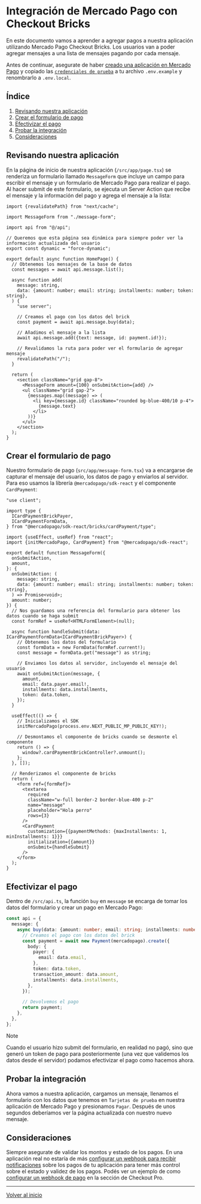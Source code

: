 # Integración de Mercado Pago con Checkout Bricks

En este documento vamos a aprender a agregar pagos a nuestra aplicación utilizando Mercado Pago Checkout Bricks. Los usuarios van a poder agregar mensajes a una lista de mensajes pagando por cada mensaje.

Antes de continuar, asegurate de haber [creado una aplicación en Mercado Pago](../../configuracion/crear-aplicacion/README.md) y copiado las [`credenciales de prueba`](../../configuracion/credenciales/README.md) a tu archivo `.env.example` y renombrarlo a `.env.local`.

## Índice

1. [Revisando nuestra aplicación](#revisando-nuestra-aplicación)
2. [Crear el formulario de pago](#crear-el-formulario-de-pago)
3. [Efectivizar el pago](#efectivizar-el-pago)
4. [Probar la integración](#probar-la-integración)
5. [Consideraciones](#consideraciones)

## Revisando nuestra aplicación

En la página de inicio de nuestra aplicación (`/src/app/page.tsx`) se renderiza un formulario llamado `MessageForm` que incluye un campo para escribir el mensaje y un formulario de Mercado Pago para realizar el pago. Al hacer submit de este formulario, se ejecuta un Server Action que recibe el mensaje y la información del pago y agrega el mensaje a la lista:

```tsx
import {revalidatePath} from "next/cache";

import MessageForm from "./message-form";

import api from "@/api";

// Queremos que esta página sea dinámica para siempre poder ver la información actualizada del usuario
export const dynamic = "force-dynamic";

export default async function HomePage() {
  // Obtenemos los mensajes de la base de datos
  const messages = await api.message.list();

  async function add(
    message: string,
    data: {amount: number; email: string; installments: number; token: string},
  ) {
    "use server";

    // Creamos el pago con los datos del brick
    const payment = await api.message.buy(data);

    // Añadimos el mensaje a la lista
    await api.message.add({text: message, id: payment.id!});

    // Revalidamos la ruta para poder ver el formulario de agregar mensaje
    revalidatePath("/");
  }

  return (
    <section className="grid gap-8">
      <MessageForm amount={100} onSubmitAction={add} />
      <ul className="grid gap-2">
        {messages.map((message) => (
          <li key={message.id} className="rounded bg-blue-400/10 p-4">
            {message.text}
          </li>
        ))}
      </ul>
    </section>
  );
}
```

## Crear el formulario de pago

Nuestro formulario de pago (`src/app/message-form.tsx`) va a encargarse de capturar el mensaje del usuario, los datos de pago y enviarlos al servidor. Para eso usamos la librería `@mercadopago/sdk-react` y el componente `CardPayment`:

```tsx
"use client";

import type {
  ICardPaymentBrickPayer,
  ICardPaymentFormData,
} from "@mercadopago/sdk-react/bricks/cardPayment/type";

import {useEffect, useRef} from "react";
import {initMercadoPago, CardPayment} from "@mercadopago/sdk-react";

export default function MessageForm({
  onSubmitAction,
  amount,
}: {
  onSubmitAction: (
    message: string,
    data: {amount: number; email: string; installments: number; token: string},
  ) => Promise<void>;
  amount: number;
}) {
  // Nos guardamos una referencia del formulario para obtener los datos cuando se haga submit
  const formRef = useRef<HTMLFormElement>(null);

  async function handleSubmit(data: ICardPaymentFormData<ICardPaymentBrickPayer>) {
    // Obtenemos los datos del formulario
    const formData = new FormData(formRef.current!);
    const message = formData.get("message") as string;

    // Enviamos los datos al servidor, incluyendo el mensaje del usuario
    await onSubmitAction(message, {
      amount,
      email: data.payer.email!,
      installments: data.installments,
      token: data.token,
    });
  }

  useEffect(() => {
    // Inicializamos el SDK
    initMercadoPago(process.env.NEXT_PUBLIC_MP_PUBLIC_KEY!);

    // Desmontamos el componente de bricks cuando se desmonte el componente
    return () => {
      window?.cardPaymentBrickController?.unmount();
    };
  }, []);

  // Renderizamos el componente de bricks
  return (
    <form ref={formRef}>
      <textarea
        required
        className="w-full border-2 border-blue-400 p-2"
        name="message"
        placeholder="Hola perro"
        rows={3}
      />
      <CardPayment
        customization={{paymentMethods: {maxInstallments: 1, minInstallments: 1}}}
        initialization={{amount}}
        onSubmit={handleSubmit}
      />
    </form>
  );
}
```

## Efectivizar el pago

Dentro de `/src/api.ts`, la función `buy` en `message` se encarga de tomar los datos del formulario y crear un pago en Mercado Pago:

```ts
const api = {
  message: {
    async buy(data: {amount: number; email: string; installments: number; token: string}) {
      // Creamos el pago con los datos del brick
      const payment = await new Payment(mercadopago).create({
        body: {
          payer: {
            email: data.email,
          },
          token: data.token,
          transaction_amount: data.amount,
          installments: data.installments,
        },
      });

      // Devolvemos el pago
      return payment;
    },
  },
};
```

> [!NOTE]
> Cuando el usuario hizo submit del formulario, en realidad no pagó, sino que generó un token de pago para posteriormente (una vez que validemos los datos desde el servidor) podamos efectivizar el pago como hacemos ahora.

## Probar la integración

Ahora vamos a nuestra aplicación, cargamos un mensaje, llenamos el formulario con los datos que tenemos en `Tarjetas de prueba` en nuestra aplicación de Mercado Pago y presionamos `Pagar`. Después de unos segundos deberíamos ver la página actualizada con nuestro nuevo mensaje.

## Consideraciones

Siempre asegurate de validar los montos y estado de los pagos. En una aplicación real no estaría de más [configurar un webhook para recibir notificaciones](../webhook/README.md) sobre los pagos de tu aplicación para tener más control sobre el estado y validez de los pagos. Podés ver un ejemplo de como [configurar un webhook de pago](../checkout-pro/README.md#recibir-notificaciones) en la sección de Checkout Pro.

---

[Volver al inicio](../../README.md)
